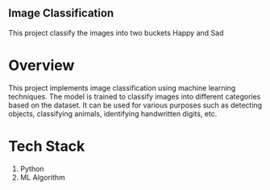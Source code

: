## Image Classification

This project classify the images into two buckets Happy and Sad </br>

# Overview
This project implements image classification using machine learning techniques. The model is trained to classify images into different categories based on the dataset. It can be used for various purposes such as detecting objects, classifying animals, identifying handwritten digits, etc.</br>

# Tech Stack
1. Python </br>
2. ML Algorithm

